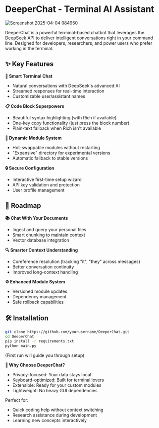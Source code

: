# DeeperChat - Terminal AI Assistant
![Screenshot 2025-04-04 084950](https://github.com/user-attachments/assets/56bf1b40-db72-499f-9ee6-70a6174d0b9f)

DeeperChat is a powerful terminal-based chatbot that leverages the DeepSeek API to deliver intelligent conversations right in your command line. Designed for developers, researchers, and power users who prefer working in the terminal.

## ✨ Key Features

**💬 Smart Terminal Chat**  
- Natural conversations with DeepSeek's advanced AI  
- Streamed responses for real-time interaction  
- Customizable user/assistant names  

**📋 Code Block Superpowers**  
- Beautiful syntax highlighting (with Rich if available)  
- One-key copy functionality (just press the block number)  
- Plain-text fallback when Rich isn't available  

**🔄 Dynamic Module System**  
- Hot-swappable modules without restarting  
- "Expansive" directory for experimental versions  
- Automatic fallback to stable versions  

**🔒 Secure Configuration**  
- Interactive first-time setup wizard  
- API key validation and protection  
- User profile management  

## 🚀 Roadmap

**📚 Chat With Your Documents**  
- Ingest and query your personal files  
- Smart chunking to maintain context  
- Vector database integration  

**🔍 Smarter Context Understanding**  
- Coreference resolution (tracking "it", "they" across messages)  
- Better conversation continuity  
- Improved long-context handling  

**⚙️ Enhanced Module System**  
- Versioned module updates  
- Dependency management  
- Safe rollback capabilities  

## 🛠️ Installation

```bash
git clone https://github.com/yourusername/DeeperChat.git
cd DeeperChat
pip install -r requirements.txt
python main.py
```
(First run will guide you through setup)

**🌟 Why Choose DeeperChat?**
- Privacy-focused: Your data stays local
- Keyboard-optimized: Built for terminal lovers
- Extensible: Ready for your custom modules
- Lightweight: No heavy GUI dependencies

Perfect for:
- Quick coding help without context switching
- Research assistance during development
- Learning new concepts interactively
